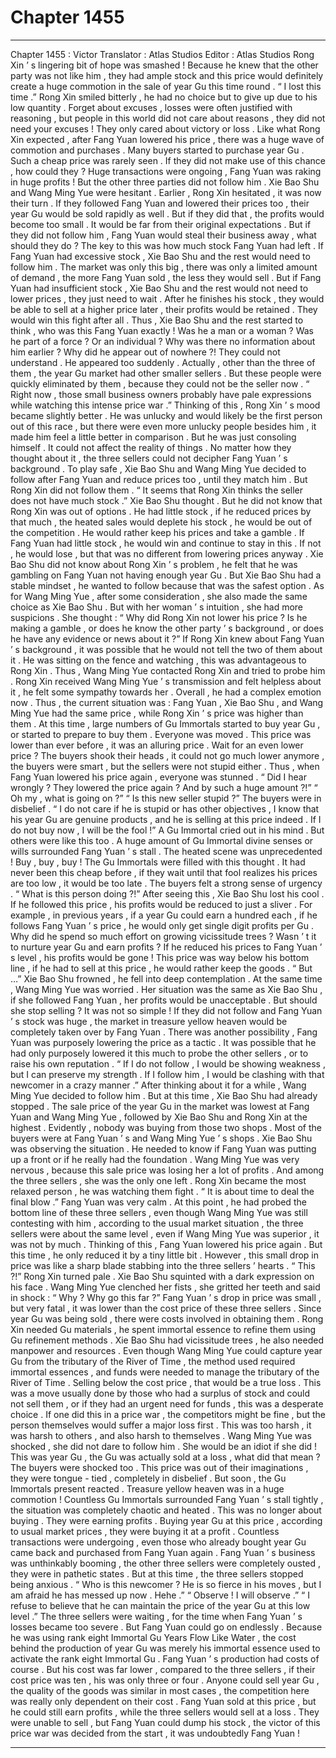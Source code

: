
# Chapter 1455


---

Chapter 1455 : Victor
Translator :
Atlas Studios
Editor :
Atlas Studios
Rong Xin ’ s lingering bit of hope was smashed !
Because he knew that the other party was not like him , they had ample stock and this price would definitely create a huge commotion in the sale of year Gu this time round .
“ I lost this time .” Rong Xin smiled bitterly , he had no choice but to give up due to his low quantity .
Forget about excuses , losses were often justified with reasoning , but people in this world did not care about reasons , they did not need your excuses !
They only cared about victory or loss .
Like what Rong Xin expected , after Fang Yuan lowered his price , there was a huge wave of commotion and purchases .
Many buyers started to purchase year Gu .
Such a cheap price was rarely seen . If they did not make use of this chance , how could they ?
Huge transactions were ongoing , Fang Yuan was raking in huge profits !
But the other three parties did not follow him .
Xie Bao Shu and Wang Ming Yue were hesitant .
Earlier , Rong Xin hesitated , it was now their turn .
If they followed Fang Yuan and lowered their prices too , their year Gu would be sold rapidly as well . But if they did that , the profits would become too small . It would be far from their original expectations .
But if they did not follow him , Fang Yuan would steal their business away , what should they do ?
The key to this was how much stock Fang Yuan had left .
If Fang Yuan had excessive stock , Xie Bao Shu and the rest would need to follow him . The market was only this big , there was only a limited amount of demand , the more Fang Yuan sold , the less they would sell .
But if Fang Yuan had insufficient stock , Xie Bao Shu and the rest would not need to lower prices , they just need to wait . After he finishes his stock , they would be able to sell at a higher price later , their profits would be retained . They would win this fight after all .
Thus , Xie Bao Shu and the rest started to think , who was this Fang Yuan exactly !
Was he a man or a woman ?
Was he part of a force ? Or an individual ?
Why was there no information about him earlier ? Why did he appear out of nowhere ?!
They could not understand .
He appeared too suddenly .
Actually , other than the three of them , the year Gu market had other smaller sellers . But these people were quickly eliminated by them , because they could not be the seller now .
“ Right now , those small business owners probably have pale expressions while watching this intense price war .” Thinking of this , Rong Xin ’ s mood became slightly better . He was unlucky and would likely be the first person out of this race , but there were even more unlucky people besides him , it made him feel a little better in comparison .
But he was just consoling himself .
It could not affect the reality of things .
No matter how they thought about it , the three sellers could not decipher Fang Yuan ’ s background .
To play safe , Xie Bao Shu and Wang Ming Yue decided to follow after Fang Yuan and reduce prices too , until they match him .
But Rong Xin did not follow them .
“ It seems that Rong Xin thinks the seller does not have much stock .” Xie Bao Shu thought .
But he did not know that Rong Xin was out of options .
He had little stock , if he reduced prices by that much , the heated sales would deplete his stock , he would be out of the competition . He would rather keep his prices and take a gamble .
If Fang Yuan had little stock , he would win and continue to stay in this .
If not , he would lose , but that was no different from lowering prices anyway .
Xie Bao Shu did not know about Rong Xin ’ s problem , he felt that he was gambling on Fang Yuan not having enough year Gu .
But Xie Bao Shu had a stable mindset , he wanted to follow because that was the safest option .
As for Wang Ming Yue , after some consideration , she also made the same choice as Xie Bao Shu .
But with her woman ’ s intuition , she had more suspicions .
She thought : “ Why did Rong Xin not lower his price ? Is he making a gamble , or does he know the other party ’ s background , or does he have any evidence or news about it ?”
If Rong Xin knew about Fang Yuan ’ s background , it was possible that he would not tell the two of them about it .
He was sitting on the fence and watching , this was advantageous to Rong Xin .
Thus , Wang Ming Yue contacted Rong Xin and tried to probe him .
Rong Xin received Wang Ming Yue ’ s transmission and felt helpless about it , he felt some sympathy towards her . Overall , he had a complex emotion now .
Thus , the current situation was : Fang Yuan , Xie Bao Shu , and Wang Ming Yue had the same price , while Rong Xin ’ s price was higher than them .
At this time , large numbers of Gu Immortals started to buy year Gu , or started to prepare to buy them .
Everyone was moved .
This price was lower than ever before , it was an alluring price .
Wait for an even lower price ?
The buyers shook their heads , it could not go much lower anymore , the buyers were smart , but the sellers were not stupid either .
Thus , when Fang Yuan lowered his price again , everyone was stunned .
“ Did I hear wrongly ? They lowered the price again ? And by such a huge amount ?!”
“ Oh my , what is going on ?”
“ Is this new seller stupid ?”
The buyers were in disbelief .
“ I do not care if he is stupid or has other objectives , I know that his year Gu are genuine products , and he is selling at this price indeed . If I do not buy now , I will be the fool !”
A Gu Immortal cried out in his mind .
But others were like this too .
A huge amount of Gu Immortal divine senses or wills surrounded Fang Yuan ’ s stall .
The heated scene was unprecedented !
Buy , buy , buy !
The Gu Immortals were filled with this thought .
It had never been this cheap before , if they wait until that fool realizes his prices are too low , it would be too late .
The buyers felt a strong sense of urgency .
“ What is this person doing ?!” After seeing this , Xie Bao Shu lost his cool .
If he followed this price , his profits would be reduced to just a sliver .
For example , in previous years , if a year Gu could earn a hundred each , if he follows Fang Yuan ’ s price , he would only get single digit profits per Gu .
Why did he spend so much effort on growing vicissitude trees ? Wasn ’ t it to nurture year Gu and earn profits ?
If he reduced his prices to Fang Yuan ’ s level , his profits would be gone !
This price was way below his bottom line , if he had to sell at this price , he would rather keep the goods .
“ But …” Xie Bao Shu frowned , he fell into deep contemplation .
At the same time , Wang Ming Yue was worried .
Her situation was the same as Xie Bao Shu , if she followed Fang Yuan , her profits would be unacceptable .
But should she stop selling ?
It was not so simple !
If they did not follow and Fang Yuan ’ s stock was huge , the market in treasure yellow heaven would be completely taken over by Fang Yuan .
There was another possibility , Fang Yuan was purposely lowering the price as a tactic .
It was possible that he had only purposely lowered it this much to probe the other sellers , or to raise his own reputation .
“ If I do not follow , I would be showing weakness , but I can preserve my strength . If I follow him , I would be clashing with that newcomer in a crazy manner .”
After thinking about it for a while , Wang Ming Yue decided to follow him .
But at this time , Xie Bao Shu had already stopped .
The sale price of the year Gu in the market was lowest at Fang Yuan and Wang Ming Yue , followed by Xie Bao Shu and Rong Xin at the highest .
Evidently , nobody was buying from those two shops . Most of the buyers were at Fang Yuan ’ s and Wang Ming Yue ’ s shops .
Xie Bao Shu was observing the situation . He needed to know if Fang Yuan was putting up a front or if he really had the foundation .
Wang Ming Yue was very nervous , because this sale price was losing her a lot of profits . And among the three sellers , she was the only one left .
Rong Xin became the most relaxed person , he was watching them fight .
“ It is about time to deal the final blow .” Fang Yuan was very calm .
At this point , he had probed the bottom line of these three sellers , even though Wang Ming Yue was still contesting with him , according to the usual market situation , the three sellers were about the same level , even if Wang Ming Yue was superior , it was not by much .
Thinking of this , Fang Yuan lowered his price again .
But this time , he only reduced it by a tiny little bit .
However , this small drop in price was like a sharp blade stabbing into the three sellers ’ hearts .
“ This ?!” Rong Xin turned pale .
Xie Bao Shu squinted with a dark expression on his face .
Wang Ming Yue clenched her fists , she gritted her teeth and said in shock : “ Why ? Why go this far ?”
Fang Yuan ’ s drop in price was small , but very fatal , it was lower than the cost price of these three sellers .
Since year Gu was being sold , there were costs involved in obtaining them .
Rong Xin needed Gu materials , he spent immortal essence to refine them using Gu refinement methods . Xie Bao Shu had vicissitude trees , he also needed manpower and resources . Even though Wang Ming Yue could capture year Gu from the tributary of the River of Time , the method used required immortal essences , and funds were needed to manage the tributary of the River of Time .
Selling below the cost price , that would be a true loss .
This was a move usually done by those who had a surplus of stock and could not sell them , or if they had an urgent need for funds , this was a desperate choice .
If one did this in a price war , the competitors might be fine , but the person themselves would suffer a major loss first .
This was too harsh , it was harsh to others , and also harsh to themselves .
Wang Ming Yue was shocked , she did not dare to follow him .
She would be an idiot if she did !
This was year Gu , the Gu was actually sold at a loss , what did that mean ?
The buyers were shocked too .
This price was out of their imaginations , they were tongue - tied , completely in disbelief .
But soon , the Gu Immortals present reacted .
Treasure yellow heaven was in a huge commotion !
Countless Gu Immortals surrounded Fang Yuan ’ s stall tightly , the situation was completely chaotic and heated .
This was no longer about buying .
They were earning profits .
Buying year Gu at this price , according to usual market prices , they were buying it at a profit .
Countless transactions were undergoing , even those who already bought year Gu came back and purchased from Fang Yuan again .
Fang Yuan ’ s business was unthinkably booming , the other three sellers were completely ousted , they were in pathetic states .
But at this time , the three sellers stopped being anxious .
“ Who is this newcomer ? He is so fierce in his moves , but I am afraid he has messed up now . Hehe .”
“ Observe ! I will observe .”
“ I refuse to believe that he can maintain the price of the year Gu at this low level .”
The three sellers were waiting , for the time when Fang Yuan ’ s losses became too severe .
But Fang Yuan could go on endlessly .
Because he was using rank eight Immortal Gu Years Flow Like Water , the cost behind the production of year Gu was merely his immortal essence used to activate the rank eight Immortal Gu .
Fang Yuan ’ s production had costs of course . But his cost was far lower , compared to the three sellers , if their cost price was ten , his was only three or four .
Anyone could sell year Gu , the quality of the goods was similar in most cases , the competition here was really only dependent on their cost .
Fang Yuan sold at this price , but he could still earn profits , while the three sellers would sell at a loss . They were unable to sell , but Fang Yuan could dump his stock , the victor of this price war was decided from the start , it was undoubtedly Fang Yuan !

---

